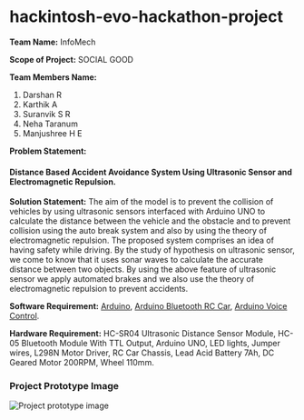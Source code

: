 # hackintosh-evo-hackathon-project

**Team Name:** InfoMech

**Scope of Project:** SOCIAL GOOD

**Team Members Name:**
1. Darshan R
2. Karthik A
3. Suranvik S R
4. Neha Taranum
5. Manjushree H E

**Problem Statement:**
#### Distance Based Accident Avoidance System Using Ultrasonic Sensor and Electromagnetic Repulsion.



**Solution Statement:**
The aim of the model is to prevent the collision of vehicles by using ultrasonic sensors interfaced with Arduino UNO to calculate the distance between the vehicle and the obstacle and to prevent collision using the auto break system and also by using the theory of electromagnetic repulsion. The proposed system comprises an idea of having safety while driving. By the study of hypothesis on ultrasonic sensor, we come to know that it uses sonar waves to calculate the accurate distance between two objects. By using the above feature of ultrasonic sensor we apply automated brakes and we also use the theory of electromagnetic repulsion to prevent accidents.


**Software Requirement:** [Arduino](https://www.arduino.cc/en/Main/Software), [Arduino Bluetooth RC Car](https://play.google.com/store/apps/details?id=braulio.calle.bluetoothRCcontroller&hl=en_IN), [Arduino Voice Control](https://play.google.com/store/apps/details?id=appinventor.ai_cempehlivan92.Arduino_Sesli_Kontrol&hl=en_IN).

**Hardware Requirement:** HC-SR04 Ultrasonic Distance Sensor Module, HC-05 Bluetooth Module With
TTL Output, Arduino UNO, LED lights, Jumper wires, L298N Motor Driver, RC Car Chassis, Lead Acid
Battery 7Ah, DC Geared Motor 200RPM, Wheel 110mm.


### Project Prototype Image

![Project prototype image](https://github.com/darshanr27/hackintosh-evo-hackathon-project/blob/master/InfoMech/project%20prototype%20images/prototype.jpg)
